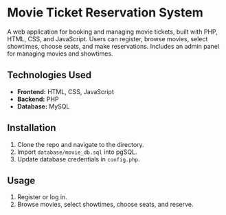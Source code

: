 # Movie Ticket Reservation System

A web application for booking and managing movie tickets, built with PHP, HTML, CSS, and JavaScript. Users can register, browse movies, select showtimes, choose seats, and make reservations. Includes an admin panel for managing movies and showtimes.

## Technologies Used
- **Frontend:** HTML, CSS, JavaScript
- **Backend:** PHP
- **Database:** MySQL

## Installation
1. Clone the repo and navigate to the directory.
2. Import `database/movie_db.sql` into pgSQL.
3. Update database credentials in `config.php`.

## Usage
1. Register or log in.
2. Browse movies, select showtimes, choose seats, and reserve.
